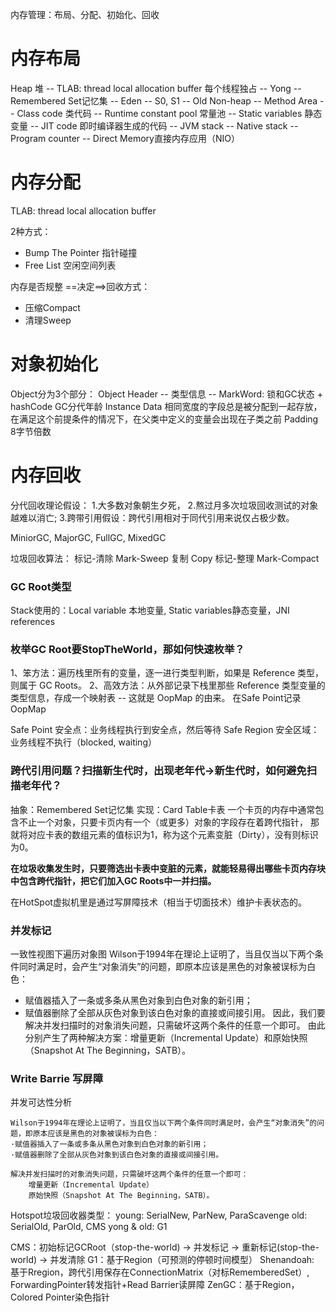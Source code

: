 
内存管理：布局、分配、初始化、回收


# 内存布局

Heap 堆
    -- TLAB: thread local allocation buffer 每个线程独占
    -- Yong
        -- Remembered Set记忆集
        -- Eden
        -- S0, S1
    -- Old
Non-heap
    -- Method Area
        -- Class code 类代码
        -- Runtime constant pool 常量池
        -- Static variables 静态变量
        -- JIT code 即时编译器生成的代码
    -- JVM stack
    -- Native stack
    -- Program counter
    -- Direct Memory直接内存应用（NIO）


# 内存分配
TLAB: thread local allocation buffer

2种方式：
- Bump The Pointer 指针碰撞
- Free List 空闲空间列表

内存是否规整 ==决定==>回收方式： 
- 压缩Compact
- 清理Sweep

# 对象初始化
Object分为3个部分：
    Object Header
        -- 类型信息
        -- MarkWord: 锁和GC状态 + hashCode GC分代年龄
    Instance Data
        相同宽度的字段总是被分配到一起存放，在满足这个前提条件的情况下，在父类中定义的变量会出现在子类之前
    Padding
        8字节倍数




# 内存回收
分代回收理论假设：
    1.大多数对象朝生夕死，
    2.熬过月多次垃圾回收测试的对象越难以消亡; 
    3.跨带引用假设：跨代引用相对于同代引用来说仅占极少数。

MiniorGC, MajorGC, FullGC, MixedGC


垃圾回收算法：
标记-清除 Mark-Sweep
复制 Copy
标记-整理 Mark-Compact

### GC Root类型
Stack使用的：Local variable 本地变量, Static variables静态变量，JNI references

### 枚举GC Root要StopTheWorld，那如何快速枚举？
1、笨方法：遍历栈里所有的变量，逐一进行类型判断，如果是 Reference 类型，则属于 GC Roots。
2、高效方法：从外部记录下栈里那些 Reference 类型变量的类型信息，存成一个映射表 -- 这就是 OopMap 的由来。
在Safe Point记录OopMap

Safe Point 安全点：业务线程执行到安全点，然后等待
Safe Region 安全区域：业务线程不执行（blocked, waiting）


### 跨代引用问题？扫描新生代时，出现老年代->新生代时，如何避免扫描老年代？
抽象：Remembered Set记忆集 
实现：Card Table卡表
一个卡页的内存中通常包含不止一个对象，只要卡页内有一个（或更多）对象的字段存在着跨代指针，
那就将对应卡表的数组元素的值标识为1，称为这个元素变脏（Dirty），没有则标识为0。

**在垃圾收集发生时，只要筛选出卡表中变脏的元素，就能轻易得出哪些卡页内存块中包含跨代指针，把它们加入GC Roots中一并扫描。**

在HotSpot虚拟机里是通过写屏障技术（相当于切面技术）维护卡表状态的。

### 并发标记

一致性视图下遍历对象图
Wilson于1994年在理论上证明了，当且仅当以下两个条件同时满足时，会产生“对象消失”的问题，即原本应该是黑色的对象被误标为白色：
 - 赋值器插入了一条或多条从黑色对象到白色对象的新引用；
 - 赋值器删除了全部从灰色对象到该白色对象的直接或间接引用。
因此，我们要解决并发扫描时的对象消失问题，只需破坏这两个条件的任意一个即可。
由此分别产生了两种解决方案：增量更新（Incremental Update）和原始快照（Snapshot At The Beginning，SATB）。


### Write Barrie 写屏障
并发可达性分析
    
    Wilson于1994年在理论上证明了，当且仅当以下两个条件同时满足时，会产生“对象消失”的问题，即原本应该是黑色的对象被误标为白色：
    ·赋值器插入了一条或多条从黑色对象到白色对象的新引用；
    ·赋值器删除了全部从灰色对象到该白色对象的直接或间接引用。
    
    解决并发扫描时的对象消失问题，只需破坏这两个条件的任意一个即可：
        增量更新（Incremental Update）
        原始快照（Snapshot At The Beginning，SATB）。

Hotspot垃圾回收器类型：
young: SerialNew, ParNew, ParaScavenge
old: SerialOld, ParOld, CMS
yong & old: G1 


CMS：初始标记GCRoot（stop-the-world) -> 并发标记 -> 重新标记(stop-the-world) -> 并发清除
G1：基于Region（可预测的停顿时间模型）
Shenandoah: 基于Rregion，跨代引用保存在ConnectionMatrix（对标RememberedSet）, ForwardingPointer转发指针+Read Barrier读屏障
ZenGC：基于Region，Colored Pointer染色指针
